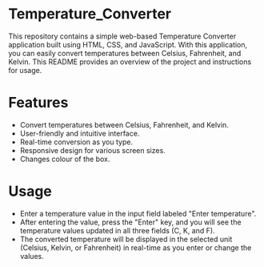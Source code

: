# Temperature_Converter
This repository contains a simple web-based Temperature Converter application built using HTML, CSS, and JavaScript. With this application, you can easily convert temperatures between Celsius, Fahrenheit, and Kelvin. This README provides an overview of the project and instructions for usage.
# Features
- Convert temperatures between Celsius, Fahrenheit, and Kelvin.
- User-friendly and intuitive interface.
- Real-time conversion as you type.
- Responsive design for various screen sizes.
- Changes colour of the box.
# Usage
- Enter a temperature value in the input field labeled "Enter temperature".
- After entering the value, press the "Enter" key, and you will see the temperature values updated in all three fields (C, K, and F).
- The converted temperature will be displayed in the selected unit (Celsius, Kelvin, or Fahrenheit) in real-time as you enter or change the values.
